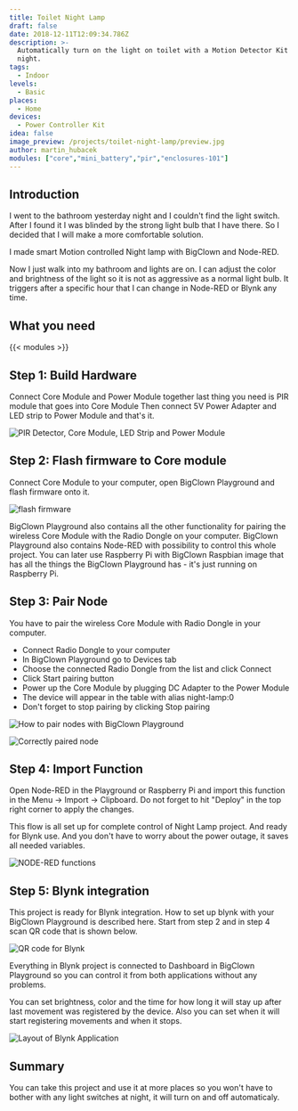 ```yaml
---
title: Toilet Night Lamp
draft: false
date: 2018-12-11T12:09:34.786Z
description: >-
  Automatically turn on the light on toilet with a Motion Detector Kit in the
  night.
tags:
  - Indoor
levels:
  - Basic
places:
  - Home
devices:
  - Power Controller Kit
idea: false
image_preview: /projects/toilet-night-lamp/preview.jpg
author: martin_hubacek
modules: ["core","mini_battery","pir","enclosures-101"]
---
```

## Introduction

I went to the bathroom yesterday night and I couldn't find the light switch. After I found it I was blinded by the strong light bulb that I have there. So I decided that I will make a more comfortable solution.

I made smart Motion controlled Night lamp with BigClown and Node-RED.

Now I just walk into my bathroom and lights are on. I can adjust the color and brightness of the light so it is not as aggressive as a normal light bulb. It triggers after a specific hour that I can change in Node-RED or Blynk any time.

## What you need

{{< modules >}}

## Step 1: Build Hardware

Connect Core Module and Power Module together last thing you need is PIR module that goes into Core Module Then connect 5V Power Adapter and LED strip to Power Module and that's it.

![PIR Detector, Core Module, LED Strip and Power Module](https://res.cloudinary.com/lukasfabik/image/upload/v1559586428/projects/toilet-night-lamp/image_pUm7HTfvoo.png.jpg)

## Step 2: Flash firmware to Core module

Connect Core Module to your computer, open BigClown Playground and flash firmware onto it.

![flash firmware](https://res.cloudinary.com/lukasfabik/image/upload/v1559586428/projects/toilet-night-lamp/image_FCqr7UuxZG.png.jpg)

BigClown Playground also contains all the other functionality for pairing the wireless Core Module with the Radio Dongle on your computer. BigClown Playground also contains Node-RED with possibility to control this whole project. You can later use Raspberry Pi with BigClown Raspbian image that has all the things the BigClown Playground has - it's just running on Raspberry Pi.

## Step 3: Pair Node

You have to pair the wireless Core Module with Radio Dongle in your computer.

* Connect Radio Dongle to your computer
* In BigClown Playground go to Devices tab
* Choose the connected Radio Dongle from the list and click Connect
* Click Start pairing button
* Power up the Core Module by plugging DC Adapter to the Power Module
* The device will appear in the table with alias night-lamp:0
* Don't forget to stop pairing by clicking Stop pairing

![How to pair nodes with BigClown Playground](https://res.cloudinary.com/lukasfabik/image/upload/v1559586427/projects/toilet-night-lamp/image_CdzUpbsMIm.png.jpg "How to pair nodes with BigClown Playground")

![Correctly paired node](https://res.cloudinary.com/lukasfabik/image/upload/v1559586427/projects/toilet-night-lamp/image_eJAMAHPoS5.png.jpg "Correctly paired node")

## Step 4: Import Function

Open Node-RED in the Playground or Raspberry Pi and import this function in the Menu -> Import -> Clipboard. Do not forget to hit "Deploy" in the top right corner to apply the changes.

This flow is all set up for complete control of Night Lamp project. And ready for Blynk use. And you don't have to worry about the power outage, it saves all needed variables.

![NODE-RED functions](https://res.cloudinary.com/lukasfabik/image/upload/v1559586428/projects/toilet-night-lamp/image_r0WcSMFTzp.png.jpg "NODE-RED functions")

## Step 5: Blynk integration

This project is ready for Blynk integration. How to set up blynk with your BigClown Playground is described here. Start from step 2 and in step 4 scan QR code that is shown below.

![QR code for Blynk](https://res.cloudinary.com/lukasfabik/image/upload/v1559586428/projects/toilet-night-lamp/image_77kF3PjiQd.png.jpg "QR code for Blynk")

Everything in Blynk project is connected to Dashboard in BigClown Playground so you can control it from both applications without any problems.

You can set brightness, color and the time for how long it will stay up after last movement was registered by the device. Also you can set when it will start registering movements and when it stops.

![Layout of Blynk Application](https://res.cloudinary.com/lukasfabik/image/upload/v1559586427/projects/toilet-night-lamp/image_uhhQtexhZt.png.jpg "Layout of Blynk Application")

## Summary

You can take this project and use it at more places so you won't have to bother with any light switches at night, it will turn on and off automaticaly.
